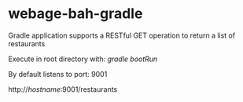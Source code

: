 # webage-bah-gradle

Gradle application supports a RESTful GET operation
to return a list of restaurants

Execute in root directory with: _gradle bootRun_

By default listens to port: 9001

http://_hostname_:9001/restaurants





